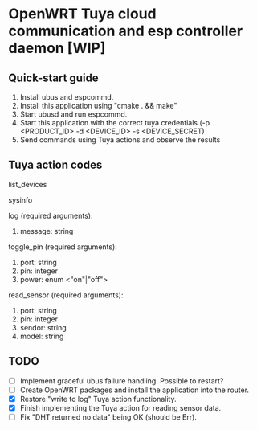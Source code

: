# OpenWRT Tuya cloud communication and esp controller daemon [WIP]

## Quick-start guide

1. Install ubus and espcommd.
2. Install this application using "cmake . && make"
2. Start ubusd and run espcommd. 
3. Start this application with the correct tuya credentials (-p <PRODUCT_ID> -d <DEVICE_ID> -s <DEVICE_SECRET)
4. Send commands using Tuya actions and observe the results

## Tuya action codes

list_devices

sysinfo

log (required arguments):

1. message: string

toggle_pin (required arguments):

1. port: string
2. pin: integer
3. power: enum <"on"|"off">

read_sensor (required arguments):

1. port: string
2. pin: integer
3. sendor: string
4. model: string

## TODO

- [ ] Implement graceful ubus failure handling. Possible to restart?
- [ ] Create OpenWRT packages and install the application into the router.
- [x] Restore "write to log" Tuya action functionality.
- [x] Finish implementing the Tuya action for reading sensor data.
- [ ] Fix "DHT returned no data" being OK (should be Err).
